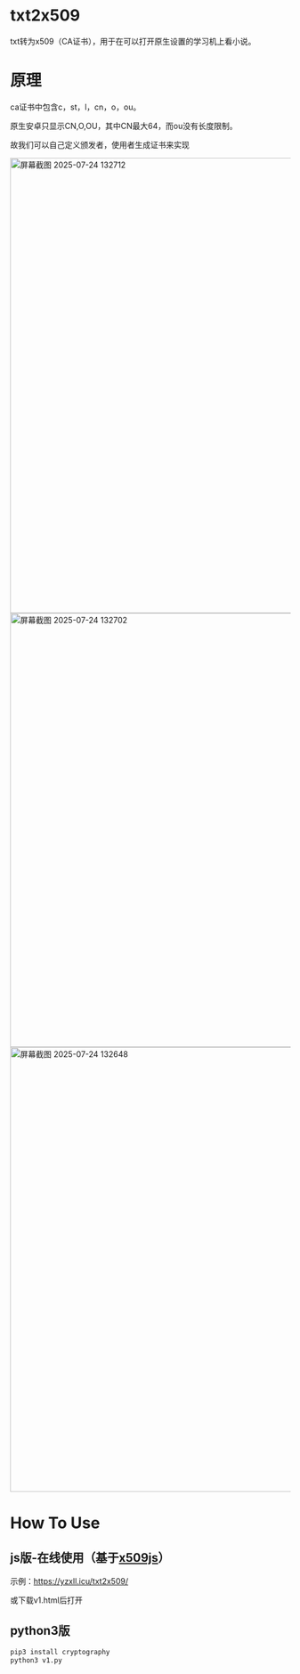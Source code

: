 # txt2x509
txt转为x509（CA证书），用于在可以打开原生设置的学习机上看小说。

# 原理

ca证书中包含c，st，l，cn，o，ou。

原生安卓只显示CN,O,OU，其中CN最大64，而ou没有长度限制。

故我们可以自己定义颁发者，使用者生成证书来实现

<img width="1418" height="818" alt="屏幕截图 2025-07-24 132712" src="https://github.com/user-attachments/assets/b1354a4c-9057-489d-9974-f858b91e71ee" />
<img width="1421" height="780" alt="屏幕截图 2025-07-24 132702" src="https://github.com/user-attachments/assets/e0aed391-900e-48b4-bbee-ac4fb650a0c4" />
<img width="1424" height="799" alt="屏幕截图 2025-07-24 132648" src="https://github.com/user-attachments/assets/2fac19ab-e8ed-4d63-a049-f4e12592c4c0" />



# How To Use
## js版-在线使用（基于<a href="https://github.com/sometiny/x509js">x509js</a>）
示例：<a href="https://yzxll.icu/txt2x509/">https://yzxll.icu/txt2x509/</a>

或下载v1.html后打开

## python3版
```bash
pip3 install cryptography
python3 v1.py
```


